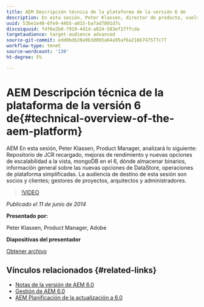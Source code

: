 ```yaml
---
title: AEM Descripción técnica de la plataforma de la versión 6 de
description: En esta sesión, Peter Klassen, director de producto, vuelve a cargar el repositorio JCR, realiza mejoras de rendimiento y ofrece nuevas opciones de escalabilidad.
uuid: 53be1e40-6fe9-44b5-a015-ba7ad7801d7c
discoiquuid: f4f6e2b0-7910-4d1d-a024-583ef17ffcda
targetaudience: target-audience advanced
source-git-commit: edd0bdb28a9b3d065a64a95af6a216b747577c77
workflow-type: tm+mt
source-wordcount: '130'
ht-degree: 5%

---
```


# AEM Descripción técnica de la plataforma de la versión 6 de{#technical-overview-of-the-aem-platform}

AEM En esta sesión, Peter Klassen, Product Manager, analizará lo siguiente: Repositorio de JCR recargado, mejoras de rendimiento y nuevas opciones de escalabilidad a la vista, mongoDB en el 6, dónde almacenar binarios, información general sobre las nuevas opciones de DataStore, operaciones de plataforma simplificadas. La audiencia de destino de esta sesión son socios y clientes; gestores de proyectos, arquitectos y administradores.

>[!VIDEO](https://video.tv.adobe.com/v/19517/?quality=9)

*Publicado el 11 de junio de 2014*

**Presentado por:**

Peter Klassen, Product Manager, Adobe

**Diapositivas del presentador**

[Obtener archivo](assets/aem6-platform-whatsnew.pdf)

## Vínculos relacionados {#related-links}

* [Notas de la versión de AEM 6.0](http://docs.adobe.com/content/docs/en/aem/6-0/release-notes.html)
* [Gestión de AEM 6.0](http://docs.adobe.com/docs/en/aem/6-0/manage.html)
* [AEM Planificación de la actualización a 6.0](http://docs.adobe.com/content/docs/en/aem/6-0/deploy/upgrade/planning.html)
